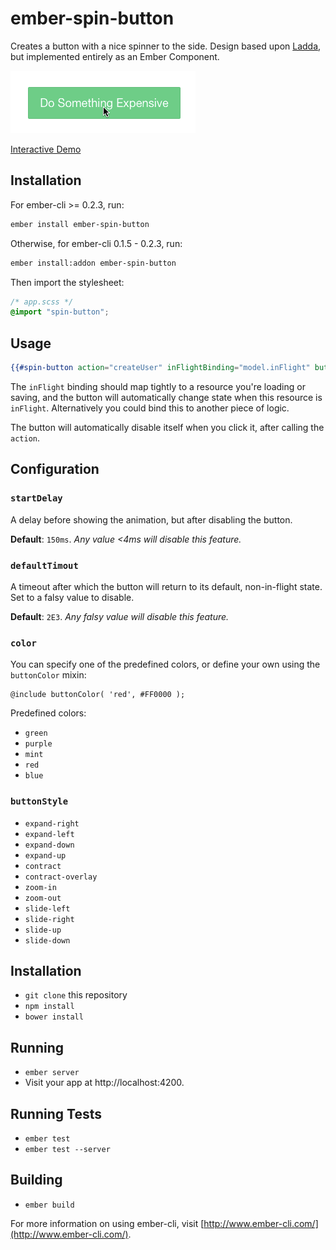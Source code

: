 # ember-spin-button

Creates a button with a nice spinner to the side. Design based upon [Ladda](http://lab.hakim.se/ladda/), but implemented entirely as an Ember Component.

![Demo](/screenshots/Ember-Spin-Button-demo.gif?raw=true)

[Interactive Demo](http://ember-spin-button.tomster.io/)

## Installation

For ember-cli >= 0.2.3, run:

```bash
ember install ember-spin-button
```

Otherwise, for ember-cli 0.1.5 - 0.2.3, run:

```bash
ember install:addon ember-spin-button
```

Then import the stylesheet:

```css
/* app.scss */
@import "spin-button";
```

## Usage

```handlebars
{{#spin-button action="createUser" inFlightBinding="model.inFlight" buttonStyle="expand-left"}}Create User{{/spin-button}}
```

The `inFlight` binding should map tightly to a resource you're loading or saving, and the button will automatically change state when this resource is `inFlight`. Alternatively you could bind this to another piece of logic.

The button will automatically disable itself when you click it, after calling the `action`.

## Configuration

### `startDelay`

A delay before showing the animation, but after disabling the button.

**Default**: `150ms`. _Any value <4ms will disable this feature._

### `defaultTimout`

A timeout after which the button will return to its default, non-in-flight state. Set to a falsy value to disable.

**Default**: `2E3`. _Any falsy value will disable this feature._

### `color`

You can specify one of the predefined colors, or define your own using the `buttonColor` mixin:

```
@include buttonColor( 'red', #FF0000 );
```

Predefined colors:

- `green`
- `purple`
- `mint`
- `red`
- `blue`

### `buttonStyle`

- `expand-right`
- `expand-left`
- `expand-down`
- `expand-up`
- `contract`
- `contract-overlay`
- `zoom-in`
- `zoom-out`
- `slide-left`
- `slide-right`
- `slide-up`
- `slide-down`

## Installation

* `git clone` this repository
* `npm install`
* `bower install`

## Running

* `ember server`
* Visit your app at http://localhost:4200.

## Running Tests

* `ember test`
* `ember test --server`

## Building

* `ember build`

For more information on using ember-cli, visit [http://www.ember-cli.com/](http://www.ember-cli.com/).
